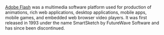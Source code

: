 [Adobe Flash](https://en.wikipedia.org/wiki/Adobe_Flash) was a multimedia software platform used for production of animations, rich web applications, desktop applications, mobile apps, mobile games, and embedded web browser video players. It was first released in 1993 under the name SmartSketch by FutureWave Software and has since been discontinued.
